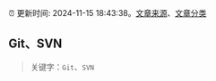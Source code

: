 :alarm_clock: 更新时间: 2024-11-15 18:43:38。[文章来源](/README.md)、[文章分类](/TAGS.md)

## Git、SVN


> 关键字：`Git`、`SVN`



